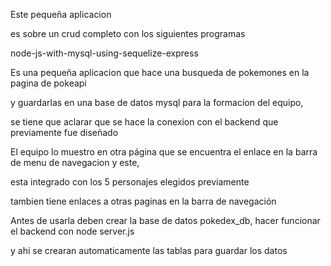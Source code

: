 ﻿Este pequeña aplicacion

es sobre un crud completo con los siguientes programas

node-js-with-mysql-using-sequelize-express

Es una pequeña aplicacion que hace una  busqueda de pokemones en la pagina de pokeapi 

y guardarlas en una base de datos mysql para la formacion del equipo,

se tiene que aclarar que se hace la conexion con el backend que previamente fue diseñado

El equipo lo muestro en otra página que se encuentra el enlace en la barra de menu de navegacion y este, 

esta integrado con los 5 personajes elegidos previamente 

tambien tiene enlaces a otras paginas en la barra de navegación 

Antes de usarla deben crear la base de datos pokedex_db, hacer funcionar el backend con node server.js 

y ahi se crearan automaticamente las tablas para guardar los datos




